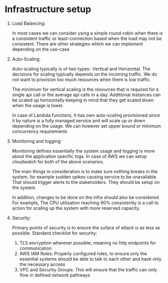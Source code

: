 # Infrastructure setup

1. Load Balancing:

    In most cases we can consider using a simple round-robin when there is a consistent traffic or least-connection based when the load may not be consistent. There are other strategies which we can implement depending on the use-case

2. Auto-Scaling:

    Auto-scaling typically is of two types- Vertical and Horizontal. The decisions for scaling typically depends on the incoming traffic. We do not want to provision too much resources when there is low traffic.
    
    The minimium for vertical scaling is the resources that is required for a single api call or the average api calls in a day. Additional instances can be scaled up horizontally keeping in mind that they get scaled down when the usage is lower.

    In case of Lambda functions, it has own auto-scaling provisioned since it by nature is a fully managed service and will scale up or down depending on the usage. We can however set upper bound or minimum concurrency requirements

3. Monitoring and logging:

    Monitoring defines essentially the system usage and logging is more about the application specific logs.
    In case of AWS we can setup cloudwatch for both of the above scenarios.

    The main things in consideration is to make sure nothing breaks in the system, for example sudden spikes causing service to be unavailable. That should trigger alerts to the stakeholders. They should be setup on the system.

    In addition, changes to be done on the infra should also be considered. For example, The CPU utilisation reaching 90% consistently is a call to action for scaling up the system with more reserved capacity.

4. Security:

    Primary points of security is to ensure the suface of attack is as less as possible.
    Standard checklist for security:
    1. TLS encryption wherever possible, meaning no http endpoints for communication
    2. AWS IAM Roles: Properly configured roles, to ensure only the essential systems should be able to talk to each other and have only the necessary access
    3. VPC and Security Groups: This will ensure that the traffic can only flow in defined network pathways